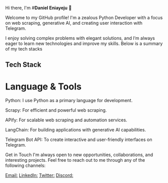 Hi there, I'm #**Daniel Eniayeju** 👋

Welcome to my GitHub profile! I'm a zealous Python Developer with a focus on web scraping, generative AI, and creating user interaction with Telegram. 

I enjoy solving complex problems with elegant solutions, and I’m always eager to learn new technologies and improve my skills. Below is a summary of my tech stacks

## **Tech Stack**
# **Language & Tools**
Python: I use Python as a primary language for development.

Scrapy: For efficient and powerful web scraping. 

APify: For scalable web scraping and automation services.

LangChain: For building applications with generative AI capabilities.

Telegram Bot API: To create interactive and user-friendly interfaces on Telegram.



Get in Touch
I'm always open to new opportunities, collaborations, and interesting projects. Feel free to reach out to me through any of the following channels:

[Email:](eniayejudaniel@yahoo.com)
[LinkedIn:](https://linkedin.com/daniel-eniayeju)
[Twitter:](https://x.com/delonisnr)
[Discord:](https://discord.com/.deloni)
